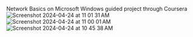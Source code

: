 Network Basics on Microsoft Windows guided project through Coursera
![Screenshot 2024-04-24 at 11 01 31 AM](https://github.com/bknum9/WindowsNetworkBasics/assets/92531634/ee42d64b-c077-4e71-bc34-3597c7465da3)
![Screenshot 2024-04-24 at 11 00 01 AM](https://github.com/bknum9/WindowsNetworkBasics/assets/92531634/838606ce-b5d8-474b-868f-01aed386fee0)
![Screenshot 2024-04-24 at 10 45 38 AM](https://github.com/bknum9/WindowsNetworkBasics/assets/92531634/ef33c7cd-072b-46e9-8843-8a21aba9ac88)
